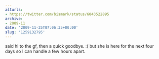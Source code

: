 ```yaml
---
alturls:
- https://twitter.com/bismark/status/6043522895
archive:
- 2009-11
date: '2009-11-25T07:06:35+00:00'
slug: '1259132795'
---
```


said hi to the gf, then a quick goodbye. :( but she is here for the next four days so I can handle a few hours apart.

